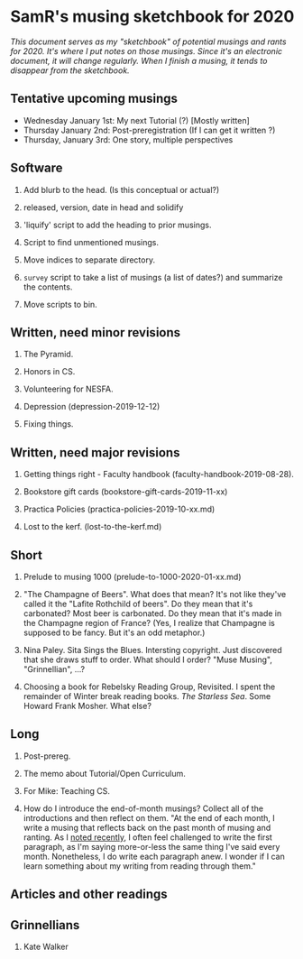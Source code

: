 SamR's musing sketchbook for 2020
=================================

_This document serves as my "sketchbook" of potential musings and
rants for 2020.   It's where I put notes on those musings.  Since
it's an electronic document, it will change regularly.  When I
finish a musing, it tends to disappear from the sketchbook._

Tentative upcoming musings
--------------------------

* Wednesday January 1st: My next Tutorial (?) [Mostly written]
* Thursday  January 2nd: Post-preregistration (If I can get it written ?)
* Thursday, January 3rd: One story, multiple perspectives

Software
--------

1. Add blurb to the head.  (Is this conceptual or actual?)

1. released, version, date in head and solidify

1. 'liquify' script to add the heading to prior musings.

1. Script to find unmentioned musings.

1. Move indices to separate directory. 

1. `survey` script to take a list of musings (a list of dates?) and
summarize the contents.

1. Move scripts to bin.

Written, need minor revisions
-----------------------------

1. The Pyramid.

1. Honors in CS.

1. Volunteering for NESFA.

1. Depression (depression-2019-12-12)

1. Fixing things.

Written, need major revisions
-----------------------------

1. Getting things right - Faculty handbook (faculty-handbook-2019-08-28).

1. Bookstore gift cards (bookstore-gift-cards-2019-11-xx)

1. Practica Policies (practica-policies-2019-10-xx.md)

1. Lost to the kerf.  (lost-to-the-kerf.md)

Short
-----

1. Prelude to musing 1000 (prelude-to-1000-2020-01-xx.md)

1. "The Champagne of Beers".  What does that mean?  It's not like
they've called it the "Lafite Rothchild of beers".  Do they mean
that it's carbonated?  Most beer is carbonated.  Do they mean that
it's made in the Champagne region of France?  (Yes, I realize that
Champagne is supposed to be fancy.  But it's an odd metaphor.)

1. Nina Paley.  Sita Sings the Blues.  Intersting copyright.  Just
discovered that she draws stuff to order.  What should I order?
"Muse Musing", "Grinnellian", ...?

1. Choosing a book for Rebelsky Reading Group, Revisited.  I spent
the remainder of Winter break reading books.  _The Starless Sea_.
Some Howard Frank Mosher.  What else?

Long
----

1. Post-prereg.

1. The memo about Tutorial/Open Curriculum.

1. For Mike: Teaching CS.

1. How do I introduce the end-of-month musings?  Collect all of the introductions
and then reflect on them.  "At the end of each month, I write a musing that
reflects back on the past month of musing and ranting.  As I 
[noted recently](another-month-2020-01), I often feel challenged to write
the first paragraph, as I'm saying more-or-less the same thing I've said
every month.  Nonetheless, I do write each paragraph anew.  I wonder if I
can learn something about my writing from reading through them."
 
Articles and other readings
---------------------------

Grinnellians
------------

1. Kate Walker


